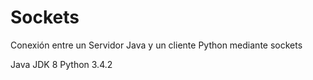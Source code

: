 # Sockets

Conexión entre un Servidor Java y un cliente Python mediante sockets

Java JDK 8
Python 3.4.2
